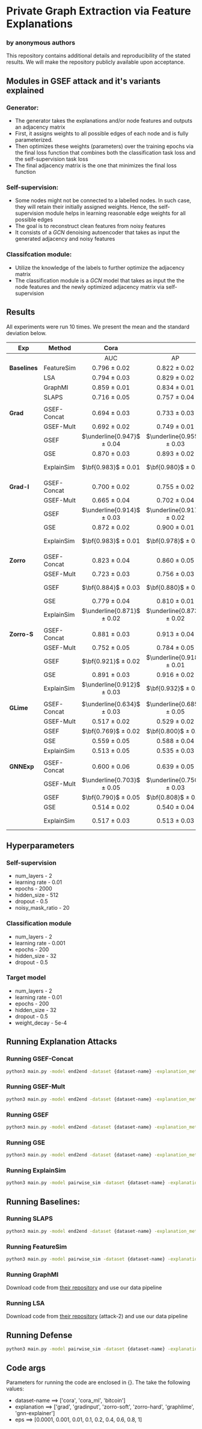 # Private Graph Extraction via Feature Explanations
### by anonymous authors
This repository contains additional details and reproducibility of the stated results. 
We will make the repository publicly available upon acceptance. 

<!-- ## Motivation
<p align=center><img style="vertical-align:middle" width="500" height="290" src="https://github.com/iyempissy/graph-stealing-attacks-with-explanation/blob/main/images/motivation.png" /></p>

### Problem Definition: 
Given the explanation and/or some auxiliary information, can we reconstruct the private graph?

### Attack example: Graph Stealing Attacks with Explanation and Features (GSEF)
![alt text](https://github.com/iyempissy/graph-stealing-attacks-with-explanation/blob/main/images/GSEF.png?raw=true)


## Attack taxonomy based on attacker’s knowledge
<p align=center><img style="vertical-align:middle" width="300" height="200" src="https://github.com/iyempissy/graph-stealing-attacks-with-explanation/blob/main/images/attacktaxonomy.png" /></p> -->

## Modules in GSEF attack and it's variants explained

### Generator:
- The generator takes the explanations and/or node features and outputs an adjacency matrix
- First, it assigns weights to all possible edges of each node and is fully parameterized.
- Then optimizes these weights (parameters) over the training epochs via the final loss function that combines both the classification task loss and the self-supervision task loss
- The final adjacency matrix is the one that minimizes the final loss function

### Self-supervision:
- Some nodes might not be connected to a labelled nodes. In such case, they will retain their initially assigned weights. Hence, the self-supervision module helps in learning reasonable edge weights for all possible edges
- The goal is to reconstruct clean features from noisy features 
- It consists of a *GCN* denoising autoencoder that takes as input the generated adjacency and noisy features

### Classifcation module:
- Utilize the knowledge of the labels to further optimize the adjacency matrix
- The classification module is a *GCN* model that takes as input the the node features and the newly optimized adjacency matrix via self-supervision


## Results
All experiments were run 10 times. We present the mean and the standard deviation below.

| Exp       | Method      | Cora |    | CoraML |    | Bitcoin |    |
|-----------|-------------|:----:|:--:|:------:|:--:|:-------:|:--:|
|           |             | AUC  | AP | AUC    | AP | AUC     | AP |
| **Baselines** | FeatureSim  | 0.796 $\pm$ 0.02	| 0.822 $\pm$ 0.02 | 0.736 $\pm$ 0.03	| 0.776 $\pm$ 0.03 | 0.536 $\pm$ 0.05	| 0.476 $\pm$ 0.04|
|           | LSA         | 0.794 $\pm$ 0.03	| 0.829 $\pm$ 0.02 | 0.728 $\pm$ 0.04	| 0.759 $\pm$ 0.01 | 0.530 $\pm$ 0.05	| 0.500 $\pm$ 0.06|
|           | GraphMI     | 0.859 $\pm$ 0.01	| 0.834 $\pm$ 0.01 | 0.815 $\pm$ 0.02	| 0.810 $\pm$ 0.03 | 0.583 $\pm$ 0.06	| 0.515 $\pm$ 0.05|
|           | SLAPS       | 0.716 $\pm$ 0.05	| 0.757 $\pm$ 0.04 | 0.682 $\pm$ 0.02	| 0.738 $\pm$ 0.04 | 0.590 $\pm$ 0.04	| 0.557 $\pm$ 0.07|
|           |             |      |    |        |    |         |    |
|    **Grad**   | GSEF-Concat | 0.694 $\pm$ 0.03 | 0.733 $\pm$ 0.03  | 0.685 $\pm$ 0.02 | 0.749 $\pm$ 0.02 | 0.447 $\pm$ 0.04 | 0.476 $\pm$ 0.04|
|           | GSEF-Mult   |0.692 $\pm$ 0.02 | 0.749 $\pm$ 0.01 | 0.683 $\pm$ 0.04 | 0.762 $\pm$ 0.04 | 0.266 $\pm$ 0.06 | 0.381 $\pm$ 0.06|
|           | GSEF        |$\underline{0.947}$ $\pm$ 0.04 | $\underline{0.955}$ $\pm$ 0.03 | $\bf{0.902}$ $\pm$ 0.02 | $\underline{0.832}$ $\pm$ 0.03 | $\bf{0.700}$ $\pm$ 0.05 | $\bf{0.715}$ $\pm$ 0.05|
|           | GSE         |0.870 $\pm$ 0.03 | 0.893 $\pm$ 0.02 | 0.689 $\pm$ 0.05 | 0.761 $\pm$ 0.04 | 0.254 $\pm$ 0.07 | 0.376 $\pm$ 0.06|
|           | ExplainSim  | $\bf{0.983}$ $\pm$ 0.01 | $\bf{0.980}$ $\pm$ 0.01 | $\underline{0.900}$ $\pm$ 0.01 | $\bf{0.904}$ $\pm$ 0.01 | $\underline{0.694}$ $\pm$ 0.05 | $\underline{0.656}$ $\pm$ 0.03|
|           |             |      |    |        |    |         |    |
|    **Grad-I**   | GSEF-Concat | 0.700 $\pm$ 0.02  | 0.755 $\pm$ 0.02  | 0.703 $\pm$ 0.05 	| 0.753 $\pm$ 0.05  | 0.522 $\pm$ 0.08 	| 0.526 $\pm$ 0.06 |
|           | GSEF-Mult   | 0.665 $\pm$ 0.04  | 0.702 $\pm$ 0.04  | 0.710 $\pm$ 0.03  | 0.743 $\pm$ 0.05  | 0.228 $\pm$ 0.07 	| 0.363 $\pm$ 0.07 |
|           | GSEF        | $\underline{0.914}$ $\pm$ 0.03 	| $\underline{0.917}$ $\pm$ 0.02  | $\underline{0.802}$ $\pm$ 0.02 	| $\underline{0.842}$ $\pm$ 0.05  | $\bf{0.710}$ $\pm$ 0.04 	| $\bf{0.725}$ $\pm$ 0.05 |
|           | GSE         | 0.872 $\pm$ 0.02 	| 0.900 $\pm$ 0.01  |0.725 $\pm$ 0.04 	| 0.790 $\pm$ 0.04  | 0.256 $\pm$ 0.06 	| 0.377 $\pm$ 0.06 |
|           | ExplainSim  | $\bf{0.983}$  $\pm$ 0.01 	| $\bf{0.978}$  $\pm$ 0.01  | $\bf{0.908}$  $\pm$ 0.02 	| $\bf{0.911}$  $\pm$ 0.02  | $\underline{0.690}$ $\pm$ 0.05 	| $\underline{0.651}$ $\pm$ 0.07 |
|           |             |      |    |        |    |         |    |
|    **Zorro**   | GSEF-Concat | 0.823 $\pm$ 0.04	| 0.860 $\pm$ 0.05          | 0.735 $\pm$ 0.02	| 0.786 $\pm$ 0.01 | $\underline{0.575}$ $\pm$ 0.03 | 0.529 $\pm$ 0.05|
|           | GSEF-Mult   | 0.723 $\pm$ 0.03	| 0.756 $\pm$ 0.03 | 0.681 $\pm$ 0.02	| 0.697 $\pm$ 0.04 | 0.399 $\pm$ 0.07 | 0.449 $\pm$ 0.05|
|           | GSEF        | $\bf{0.884}$ $\pm$ 0.03	| $\bf{0.880}$ $\pm$ 0.04 | $\underline{0.776}$ $\pm$ 0.03	| $\underline{0.820}$ $\pm$ 0.02 | 0.537 $\pm$ 0.05 | $\underline{0.527}$ $\pm$ 0.04|
|           | GSE         | 0.779 $\pm$ 0.04	| 0.810 $\pm$ 0.01 | 0.722 $\pm$ 0.02	| 0.777 $\pm$ 0.02 | $\bf{0.596}$ $\pm$ 0.03 | $\bf{0.561}$ $\pm$ 0.03|
|           | ExplainSim  | $\underline{0.871}$ $\pm$ 0.02	| $\underline{0.873}$ $\pm$ 0.02 | $\bf{0.806}$ $\pm$ 0.02 | $\bf{0.829}$ $\pm$ 0.03 | 0.427 $\pm$ 0.06 | 0.485 $\pm$ 0.05|
|           |             |      |    |        |    |         |    |
|    **Zorro-S**   | GSEF-Concat | 0.881 $\pm$ 0.03 | 0.913 $\pm$ 0.04 | $\underline{0.751}$ $\pm$ 0.03	| $\underline{0.804}$ $\pm$ 0.03 | $\bf{0.602}$ $\pm$ 0.05 | $\bf{0.586}$ $\pm$ 0.04 |
|           | GSEF-Mult   | 0.752 $\pm$ 0.05 | 0.784 $\pm$ 0.05 | 0.710 $\pm$ 0.03	| 0.727 $\pm$ 0.02 | 0.536 $\pm$ 0.04 | 0.524 $\pm$ 0.04 |
|           | GSEF        | $\bf{0.921}$ $\pm$ 0.02	| $\underline{0.918}$ $\pm$ 0.01 | $\bf{0.797}$ $\pm$ 0.02	| 0.801 $\pm$ 0.01 | $\underline{0.595}$ $\pm$ 0.05 | $\underline{0.572}$ $\pm$ 0.08|
|           | GSE         | 0.891 $\pm$ 0.03	| 0.916 $\pm$ 0.02 | 0.774 $\pm$ 0.02	| $\bf{0.818}$ $\pm$ 0.02 | 0.560 $\pm$ 0.08 | 0.561 $\pm$ 0.07 |
|           | ExplainSim  | $\underline{0.912}$ $\pm$ 0.03	| $\bf{0.932}$ $\pm$ 0.02 | 0.732 $\pm$ 0.02	| 0.804 $\pm$ 0.01 | 0.480 $\pm$ 0.05 | 0.489 $\pm$ 0.06 |
|           |             |      |    |        |    |         |    |
|    **GLime**   | GSEF-Concat | $\underline{0.634}$    $\pm$ 0.03       | $\underline{0.685}$ $\pm$ 0.05          | $\underline{0.627}$ $\pm$ 0.05	| $\underline{0.664}$ $\pm$ 0.03 | $\underline{0.536}$ $\pm$ 0.08 | $\underline{0.538}$ $\pm$ 0.04
|           | GSEF-Mult   |0.517 $\pm$ 0.02 | 0.529 $\pm$ 0.02 | 0.563 $\pm$ 0.04	| 0.570 $\pm$ 0.05 | 0.238 $\pm$ 0.08 | 0.362 $\pm$ 0.08 |
|           | GSEF        | $\bf{0.769}$ $\pm$ 0.02	| $\bf{0.800}$ $\pm$ 0.03 | $\bf{0.681}$ $\pm$ 0.03	| $\bf{0.740}$ $\pm$ 0.04 | $\bf{0.548}$ $\pm$ 0.05 | $\bf{0.542}$ $\pm$ 0.07 |
|           | GSE         | 0.559 $\pm$ 0.05	| 0.588 $\pm$ 0.04 | 0.503 $\pm$ 0.03	| 0.565 $\pm$ 0.02 | 0.262 $\pm$ 0.13 | 0.371 $\pm$ 0.16|
|           | ExplainSim  | 0.513 $\pm$ 0.05	| 0.535 $\pm$ 0.03 | 0.522 $\pm$ 0.03	| 0.515 $\pm$ 0.03 | 0.502 $\pm$ 0.08 | 0.498 $\pm$ 0.05|
|           |             |      |    |        |    |         |    |
|    **GNNExp**   | GSEF-Concat | 0.600 $\pm$ 0.06 | 0.639  $\pm$ 0.05 | 0.649 $\pm$ 0.05	| 0.677 $\pm$ 0.04 | 0.418 $\pm$ 0.07 | 0.459 $\pm$ 0.09|
|           | GSEF-Mult    | $\underline{0.703}$ $\pm$ 0.05 | $\underline{0.750}$ $\pm$ 0.03 | $\underline{0.661}$ $\pm$ 0.03	| $\underline{0.720}$ $\pm$ 0.02 | 0.391 $\pm$ 0.08 | 0.451 $\pm$ 0.05|
|           | GSEF        | $\bf{0.790}$ $\pm$ 0.05	| $\bf{0.808}$ $\pm$ 0.05 | $\bf{0.700}$ $\pm$ 0.04	| $\bf{0.732}$ $\pm$ 0.03 | $\bf{0.605}$ $\pm$ 0.05 | $\bf{0.573}$ $\pm$ 0.06 |
|           | GSE         |0.514 $\pm$ 0.02	| 0.540 $\pm$ 0.04 | 0.461 $\pm$ 0.05	| 0.494 $\pm$ 0.03 | 0.322 $\pm$ 0.08 | 0.406 $\pm$ 0.06 |
|           | ExplainSim  |0.517 $\pm$ 0.03	| 0.513 $\pm$ 0.03 | 0.498 $\pm$ 0.04	| 0.499 $\pm$ 0.04 | $\underline{0.539}$ $\pm$ 0.07 | $\underline{0.523}$ $\pm$ 0.06 |


## Hyperparameters
### Self-supervision
- num_layers - 2
- learning rate - 0.01
- epochs - 2000
- hidden_size - 512
- dropout - 0.5
- noisy_mask_ratio - 20

### Classification module
- num_layers - 2
- learning rate - 0.001
- epochs - 200
- hidden_size - 32
- dropout - 0.5

### Target model
- num_layers - 2
- learning rate - 0.01
- epochs - 200
- hidden_size - 32
- dropout - 0.5
- weight_decay - 5e-4
 
## Running Explanation Attacks

### Running GSEF-Concat
```bash
python3 main.py -model end2end -dataset {dataset-name} -explanation_method {explanation} -ntrials 10 -attack_type gsef_concat 
```

### Running GSEF-Mult
```bash
python3 main.py -model end2end -dataset {dataset-name} -explanation_method {explanation} -ntrials 10 -attack_type gsef_mult
```

### Running GSEF
```bash
python3 main.py -model end2end -dataset {dataset-name} -explanation_method {explanation} -use_exp_as_reconstruction_loss 1 -ntrials 10 -attack_type gsef
```

### Running GSE
```bash
python3 main.py -model end2end -dataset {dataset-name} -explanation_method {explanation} -ntrials 10 -attack_type gse
```

### Running ExplainSim
```bash
python3 main.py -model pairwise_sim -dataset {dataset-name} -explanation_method {explanation} -ntrials 10 -attack_type explainsim
```

## Running Baselines:

### Running SLAPS
```bash
python3 main.py -model end2end -dataset {dataset-name} -explanation_method {explanation} -ntrials 10 -attack_type slaps
```

### Running FeatureSim
```bash
python3 main.py -model pairwise_sim -dataset {dataset-name} -explanation_method {explanation} -ntrials 10 -attack_type featuresim
```

### Running GraphMI
Download code from [their repository](https://github.com/zaixizhang/GraphMI) and use our data pipeline

### Running LSA
Download code from [their repository](https://github.com/xinleihe/link_stealing_attack) (attack-2) and use our data pipeline


## Running Defense
```bash
python3 main.py -model pairwise_sim -dataset {dataset-name} -explanation_method zorro-hard -ntrials 10 -attack_type explainsim -use_defense 5 -epsilon {eps}
```

## Code args
Parameters for running the code are enclosed in {}. The take the following values:
- dataset-name ==> ['cora', 'cora_ml', 'bitcoin']
- explanation ==> ['grad', 'gradinput', 'zorro-soft', 'zorro-hard', 'graphlime', 'gnn-explainer']
- eps ==> [0.0001, 0.001, 0.01, 0.1, 0.2, 0.4, 0.6, 0.8, 1]
